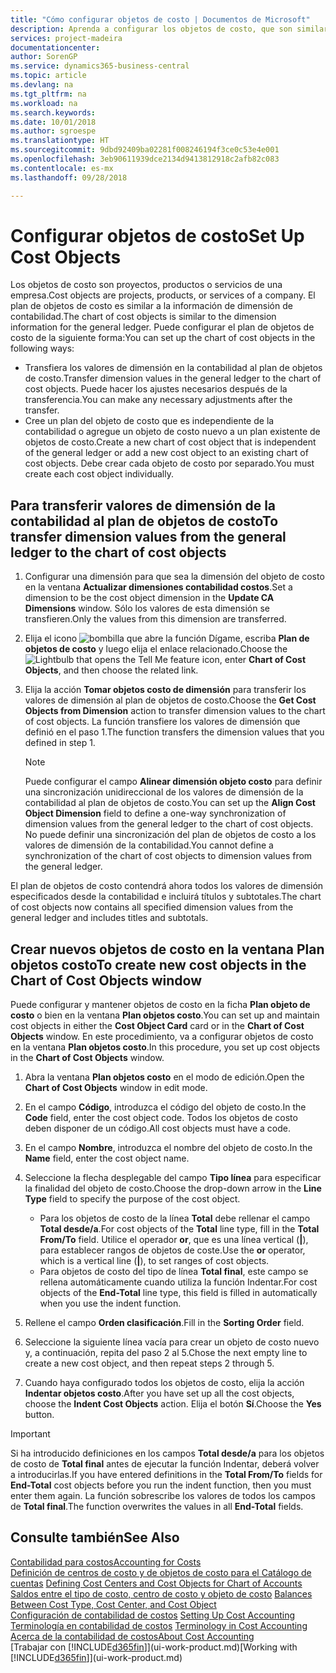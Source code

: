 ```yaml
---
title: "Cómo configurar objetos de costo | Documentos de Microsoft"
description: Aprenda a configurar los objetos de costo, que son similares a las dimensiones de contabilidad.
services: project-madeira
documentationcenter: 
author: SorenGP
ms.service: dynamics365-business-central
ms.topic: article
ms.devlang: na
ms.tgt_pltfrm: na
ms.workload: na
ms.search.keywords: 
ms.date: 10/01/2018
ms.author: sgroespe
ms.translationtype: HT
ms.sourcegitcommit: 9dbd92409ba02281f008246194f3ce0c53e4e001
ms.openlocfilehash: 3eb90611939dce2134d9413812918c2afb82c083
ms.contentlocale: es-mx
ms.lasthandoff: 09/28/2018

---
```

# <a name="set-up-cost-objects"></a><span data-ttu-id="1067c-103">Configurar objetos de costo</span><span class="sxs-lookup"><span data-stu-id="1067c-103">Set Up Cost Objects</span></span>
<span data-ttu-id="1067c-104">Los objetos de costo son proyectos, productos o servicios de una empresa.</span><span class="sxs-lookup"><span data-stu-id="1067c-104">Cost objects are projects, products, or services of a company.</span></span> <span data-ttu-id="1067c-105">El plan de objetos de costo es similar a la información de dimensión de contabilidad.</span><span class="sxs-lookup"><span data-stu-id="1067c-105">The chart of cost objects is similar to the dimension information for the general ledger.</span></span> <span data-ttu-id="1067c-106">Puede configurar el plan de objetos de costo de la siguiente forma:</span><span class="sxs-lookup"><span data-stu-id="1067c-106">You can set up the chart of cost objects in the following ways:</span></span>  

* <span data-ttu-id="1067c-107">Transfiera los valores de dimensión en la contabilidad al plan de objetos de costo.</span><span class="sxs-lookup"><span data-stu-id="1067c-107">Transfer dimension values in the general ledger to the chart of cost objects.</span></span> <span data-ttu-id="1067c-108">Puede hacer los ajustes necesarios después de la transferencia.</span><span class="sxs-lookup"><span data-stu-id="1067c-108">You can make any necessary adjustments after the transfer.</span></span>  
* <span data-ttu-id="1067c-109">Cree un plan del objeto de costo que es independiente de la contabilidad o agregue un objeto de costo nuevo a un plan existente de objetos de costo.</span><span class="sxs-lookup"><span data-stu-id="1067c-109">Create a new chart of cost object that is independent of the general ledger or add a new cost object to an existing chart of cost objects.</span></span> <span data-ttu-id="1067c-110">Debe crear cada objeto de costo por separado.</span><span class="sxs-lookup"><span data-stu-id="1067c-110">You must create each cost object individually.</span></span>  

## <a name="to-transfer-dimension-values-from-the-general-ledger-to-the-chart-of-cost-objects"></a><span data-ttu-id="1067c-111">Para transferir valores de dimensión de la contabilidad al plan de objetos de costo</span><span class="sxs-lookup"><span data-stu-id="1067c-111">To transfer dimension values from the general ledger to the chart of cost objects</span></span>  
1.  <span data-ttu-id="1067c-112">Configurar una dimensión para que sea la dimensión del objeto de costo en la ventana **Actualizar dimensiones contabilidad costos**.</span><span class="sxs-lookup"><span data-stu-id="1067c-112">Set a dimension to be the cost object dimension in the **Update CA Dimensions** window.</span></span> <span data-ttu-id="1067c-113">Sólo los valores de esta dimensión se transfieren.</span><span class="sxs-lookup"><span data-stu-id="1067c-113">Only the values from this dimension are transferred.</span></span>  
2.  <span data-ttu-id="1067c-114">Elija el icono ![bombilla que abre la función Dígame](media/ui-search/search_small.png "Dígame que desea hacer"), escriba **Plan de objetos de costo** y luego elija el enlace relacionado.</span><span class="sxs-lookup"><span data-stu-id="1067c-114">Choose the ![Lightbulb that opens the Tell Me feature](media/ui-search/search_small.png "Tell me what you want to do") icon, enter **Chart of Cost Objects**, and then choose the related link.</span></span>  
3.  <span data-ttu-id="1067c-115">Elija la acción **Tomar objetos costo de dimensión** para transferir los valores de dimensión al plan de objetos de costo.</span><span class="sxs-lookup"><span data-stu-id="1067c-115">Choose the **Get Cost Objects from Dimension** action to transfer dimension values to the chart of cost objects.</span></span> <span data-ttu-id="1067c-116">La función transfiere los valores de dimensión que definió en el paso 1.</span><span class="sxs-lookup"><span data-stu-id="1067c-116">The function transfers the dimension values that you defined in step 1.</span></span>  

    > [!NOTE]  
    >  <span data-ttu-id="1067c-117">Puede configurar el campo **Alinear dimensión objeto costo** para definir una sincronización unidireccional de los valores de dimensión de la contabilidad al plan de objetos de costo.</span><span class="sxs-lookup"><span data-stu-id="1067c-117">You can set up the **Align Cost Object Dimension**  field to define a one-way synchronization of dimension values from the general ledger to the chart of cost objects.</span></span> <span data-ttu-id="1067c-118">No puede definir una sincronización del plan de objetos de costo a los valores de dimensión de la contabilidad.</span><span class="sxs-lookup"><span data-stu-id="1067c-118">You cannot define a synchronization of the chart of cost objects to dimension values from the general ledger.</span></span>  

<span data-ttu-id="1067c-119">El plan de objetos de costo contendrá ahora todos los valores de dimensión especificados desde la contabilidad e incluirá títulos y subtotales.</span><span class="sxs-lookup"><span data-stu-id="1067c-119">The chart of cost objects now contains all specified dimension values from the general ledger and includes titles and subtotals.</span></span>  

## <a name="to-create-new-cost-objects-in-the-chart-of-cost-objects-window"></a><span data-ttu-id="1067c-120">Crear nuevos objetos de costo en la ventana Plan objetos costo</span><span class="sxs-lookup"><span data-stu-id="1067c-120">To create new cost objects in the Chart of Cost Objects window</span></span>  
<span data-ttu-id="1067c-121">Puede configurar y mantener objetos de costo en la ficha **Plan objeto de costo** o bien en la ventana **Plan objetos costo**.</span><span class="sxs-lookup"><span data-stu-id="1067c-121">You can set up and maintain cost objects in either the **Cost Object Card** card or in the **Chart of Cost Objects** window.</span></span> <span data-ttu-id="1067c-122">En este procedimiento, va a configurar objetos de costo en la ventana **Plan objetos costo**.</span><span class="sxs-lookup"><span data-stu-id="1067c-122">In this procedure, you set up cost objects in the **Chart of Cost Objects** window.</span></span>  

1.  <span data-ttu-id="1067c-123">Abra la ventana **Plan objetos costo** en el modo de edición.</span><span class="sxs-lookup"><span data-stu-id="1067c-123">Open the **Chart of Cost Objects** window in edit mode.</span></span>  
2.  <span data-ttu-id="1067c-124">En el campo **Código**, introduzca el código del objeto de costo.</span><span class="sxs-lookup"><span data-stu-id="1067c-124">In the **Code** field, enter the cost object code.</span></span> <span data-ttu-id="1067c-125">Todos los objetos de costo deben disponer de un código.</span><span class="sxs-lookup"><span data-stu-id="1067c-125">All cost objects must have a code.</span></span>  
3.  <span data-ttu-id="1067c-126">En el campo **Nombre**, introduzca el nombre del objeto de costo.</span><span class="sxs-lookup"><span data-stu-id="1067c-126">In the **Name** field, enter the cost object name.</span></span>  
4.  <span data-ttu-id="1067c-127">Seleccione la flecha desplegable del campo **Tipo línea** para especificar la finalidad del objeto de costo.</span><span class="sxs-lookup"><span data-stu-id="1067c-127">Choose the drop-down arrow in the **Line Type** field to specify the purpose of the cost object.</span></span>  

    * <span data-ttu-id="1067c-128">Para los objetos de costo de la línea **Total** debe rellenar el campo **Total desde/a**.</span><span class="sxs-lookup"><span data-stu-id="1067c-128">For cost objects of the **Total** line type, fill in the **Total From/To** field.</span></span> <span data-ttu-id="1067c-129">Utilice el operador **or**, que es una línea vertical (**&#124;**), para establecer rangos de objetos de coste.</span><span class="sxs-lookup"><span data-stu-id="1067c-129">Use the **or** operator, which is a vertical line (**&#124;**), to set ranges of cost objects.</span></span>  
    * <span data-ttu-id="1067c-130">Para objetos de costo del tipo de línea **Total final**, este campo se rellena automáticamente cuando utiliza la función Indentar.</span><span class="sxs-lookup"><span data-stu-id="1067c-130">For cost objects of the **End-Total** line type, this field is filled in automatically when you use  the indent function.</span></span>  
5.  <span data-ttu-id="1067c-131">Rellene el campo **Orden clasificación**.</span><span class="sxs-lookup"><span data-stu-id="1067c-131">Fill in the **Sorting Order** field.</span></span>  
6.  <span data-ttu-id="1067c-132">Seleccione la siguiente línea vacía para crear un objeto de costo nuevo y, a continuación, repita del paso 2 al 5.</span><span class="sxs-lookup"><span data-stu-id="1067c-132">Chose the next empty line to create a new cost object, and then repeat steps 2 through 5.</span></span>  
7.  <span data-ttu-id="1067c-133">Cuando haya configurado todos los objetos de costo, elija la acción **Indentar objetos costo**.</span><span class="sxs-lookup"><span data-stu-id="1067c-133">After you have set up all the cost objects, choose the **Indent Cost Objects** action.</span></span> <span data-ttu-id="1067c-134">Elija el botón **Sí**.</span><span class="sxs-lookup"><span data-stu-id="1067c-134">Choose the **Yes** button.</span></span>  

> [!IMPORTANT]  
>  <span data-ttu-id="1067c-135">Si ha introducido definiciones en los campos **Total desde/a** para los objetos de costo de **Total final** antes de ejecutar la función Indentar, deberá volver a introducirlas.</span><span class="sxs-lookup"><span data-stu-id="1067c-135">If you have entered definitions in the **Total From/To** fields for **End-Total** cost objects before you run the indent function, then you must enter them again.</span></span> <span data-ttu-id="1067c-136">La función sobrescribe los valores de todos los campos de **Total final**.</span><span class="sxs-lookup"><span data-stu-id="1067c-136">The function overwrites the values in all **End-Total** fields.</span></span>  

## <a name="see-also"></a><span data-ttu-id="1067c-137">Consulte también</span><span class="sxs-lookup"><span data-stu-id="1067c-137">See Also</span></span>  
[<span data-ttu-id="1067c-138">Contabilidad para costos</span><span class="sxs-lookup"><span data-stu-id="1067c-138">Accounting for Costs</span></span>](finance-manage-cost-accounting.md)  
<span data-ttu-id="1067c-139">[Definición de centros de costo y de objetos de costo para el Catálogo de cuentas](finance-defining-cost-centers-and-cost-objects-for-chart-of-accounts.md) </span><span class="sxs-lookup"><span data-stu-id="1067c-139">[Defining Cost Centers and Cost Objects for Chart of Accounts](finance-defining-cost-centers-and-cost-objects-for-chart-of-accounts.md) </span></span>  
<span data-ttu-id="1067c-140">[Saldos entre el tipo de costo, centro de costo y objeto de costo](finance-balances-between-cost-type-cost-center-and-cost-object.md) </span><span class="sxs-lookup"><span data-stu-id="1067c-140">[Balances Between Cost Type, Cost Center, and Cost Object](finance-balances-between-cost-type-cost-center-and-cost-object.md) </span></span>  
<span data-ttu-id="1067c-141">[Configuración de contabilidad de costos](finance-set-up-cost-accounting.md) </span><span class="sxs-lookup"><span data-stu-id="1067c-141">[Setting Up Cost Accounting](finance-set-up-cost-accounting.md) </span></span>  
<span data-ttu-id="1067c-142">[Terminología en contabilidad de costos](finance-terminology-in-cost-accounting.md) </span><span class="sxs-lookup"><span data-stu-id="1067c-142">[Terminology in Cost Accounting](finance-terminology-in-cost-accounting.md) </span></span>  
[<span data-ttu-id="1067c-143">Acerca de la contabilidad de costos</span><span class="sxs-lookup"><span data-stu-id="1067c-143">About Cost Accounting</span></span>](finance-about-cost-accounting.md)  
<span data-ttu-id="1067c-144">[Trabajar con [!INCLUDE[d365fin](includes/d365fin_md.md)]](ui-work-product.md)</span><span class="sxs-lookup"><span data-stu-id="1067c-144">[Working with [!INCLUDE[d365fin](includes/d365fin_md.md)]](ui-work-product.md)</span></span>

